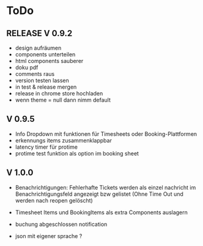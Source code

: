 # ToDo

## RELEASE V 0.9.2

 - design aufräumen
 - components unterteilen
 - html components sauberer
 - doku pdf
 - comments raus
 - version testen lassen
 - in test & release mergen
 - release in chrome store hochladen 
 - wenn theme = null dann nimm default

## V 0.9.5

 - Info Dropdown mit funktionen für Timesheets oder Booking-Plattformen
 - erkennungs items zusammenklappbar
 - latency timer für protime
 - protime test funktion als option im booking sheet
 
## V 1.0.0

 - Benachrichtigungen: Fehlerhafte Tickets werden als einzel nachricht im Benachrichtigungsfeld angezeigt bzw gelistet (Ohne Time Out und werden nach reopen gelöscht)
 - Timesheet Items und BookingItems als extra Components auslagern
 - buchung abgeschlossen notification
 
 - json mit eigener sprache ?